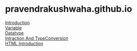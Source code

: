# pravendrakushwaha.github.io

<a href="Introduction.md">Introduction</a> <br>	
<a href="variable.md">Variable</a> <br>	
<a href="datatype.md">Datatype</a> <br>
<a href="IntractionAndTypeConversion.md">Intraction And TypeConversion</a> <br>
<a href="HTML/CSS/HTML Introduction.md">HTML Introduction</a> <br>

